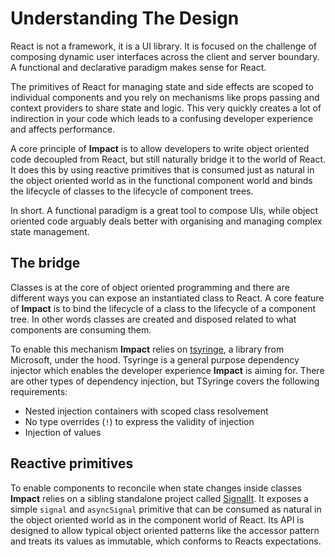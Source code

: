 # Understanding The Design

React is not a framework, it is a UI library. It is focused on the challenge of composing dynamic user interfaces across the client and server boundary. A functional and declarative paradigm makes sense for React.

The primitives of React for managing state and side effects are scoped to individual components and you rely on mechanisms like props passing and context providers to share state and logic. This very quickly creates a lot of indirection in your code which leads to a confusing developer experience and affects performance.

A core principle of **Impact** is to allow developers to write object oriented code decoupled from React, but still naturally bridge it to the world of React. It does this by using reactive primitives that is consumed just as natural in the object oriented world as in the functional component world and binds the lifecycle of classes to the lifecycle of component trees.

In short. A functional paradigm is a great tool to compose UIs, while object oriented code arguably deals better with organising and managing complex state management.

## The bridge

Classes is at the core of object oriented programming and there are different ways you can expose an instantiated class to React. A core feature of **Impact** is to bind the lifecycle of a class to the lifecycle of a component tree. In other words classes are created and disposed related to what components are consuming them.

To enable this mechanism **Impact** relies on [tsyringe](https://github.com/microsoft/tsyringe), a library from Microsoft, under the hood. Tsyringe is a general purpose dependency injector which enables the developer experience **Impact** is aiming for. There are other types of dependency injection, but TSyringe covers the following requirements:

- Nested injection containers with scoped class resolvement
- No type overrides (`!`) to express the validity of injection
- Injection of values

## Reactive primitives

To enable components to reconcile when state changes inside classes **Impact** relies on a sibling standalone project called [SignalIt](https://github.com/christianalfoni/signalit). It exposes a simple `signal` and `asyncSignal` primitive that can be consumed as natural in the object oriented world as in the component world of React. Its API is designed to allow typical object oriented patterns like the accessor pattern and treats its values as immutable, which conforms to Reacts expectations.



